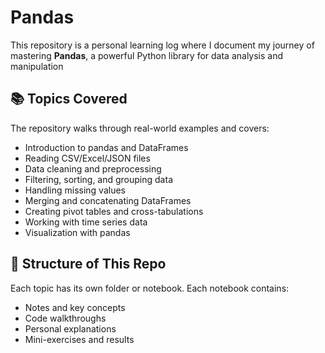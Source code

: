 # Pandas

This repository is a personal learning log where I document my journey of mastering **Pandas**, a powerful Python library for data analysis and manipulation

## 📚 Topics Covered

The repository walks through real-world examples and covers:

- Introduction to pandas and DataFrames
- Reading CSV/Excel/JSON files
- Data cleaning and preprocessing
- Filtering, sorting, and grouping data
- Handling missing values
- Merging and concatenating DataFrames
- Creating pivot tables and cross-tabulations
- Working with time series data
- Visualization with pandas

## 📝 Structure of This Repo

Each topic has its own folder or notebook.
Each notebook contains:

- Notes and key concepts
- Code walkthroughs
- Personal explanations
- Mini-exercises and results